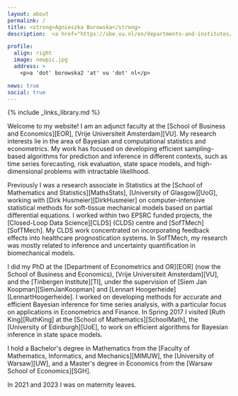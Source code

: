 ```yaml
---
layout: about
permalink: /
title: <strong>Agnieszka Borowska</strong>
description:  <a href="https://sbe.vu.nl/en/departments-and-institutes/econometrics-and-or/index.aspx"> VU Amsterdam </a> 

profile:
  align: right
  image: newpic.jpg
  address: >
    <p>a 'dot' borowska2 'at' vu 'dot' nl</p>

news: true
social: true
---
```

{% include _links_library.md %}

Welcome to my website!
I am an adjunct faculty at the [School of Business and Economics][EOR], [Vrije Universiteit Amsterdam][VU].
My research interests lie in the area of Bayesian and computational statistics and econometrics. My work has focused on developing efficient sampling-based algorithms for prediction and inference in different contexts, such as time series forecasting, risk evaluation, state space models, and high-dimensional problems with intractable likelihood. 

Previously I was a research associate in Statistics at the [School of Mathematics and Statistics][MathsStats], [University of Glasgow][UoG], working with [Dirk Husmeier][DirkHusmeier] on computer-intensive statistical methods for soft-tissue mechanical models based on partial differential equations. I worked  within two EPSRC funded projects, the [Closed-Loop Data Science][CLDS]  (CLDS) centre and [SofTMech][SofTMech]. My CLDS work concentrated on incorporating feedback effects into healthcare prognostication systems. In SofTMech, my research was mostly related to inference and uncertainty quantification in  biomechanical models.  

I did my PhD at the [Department of Econometrics and OR][EOR] (now the School of Business and Economics), [Vrije Universiteit Amsterdam][VU], and the [Tinbergen Institute][TI], under the supervision of [Siem Jan Koopman][SiemJanKoopman] and [Lennart Hoogerheide][LennartHoogerheide]. I worked on developing methods for accurate and efficient Bayesian inference for time series analysis, with a particular focus on applications in Econometrics and Finance. In Spring 2017 I visited [Ruth King][RuthKing] at the [School of Mathematics][SchoolMath], the [University of Edinburgh][UoE], to work on efficient algorithms for Bayesian inference in state space models.

I hold a Bachelor's degree in Mathematics from the [Faculty of Mathematics, Informatics, and Mechanics][MIMUW], the [University of Warsaw][UW], and a Master's degree in Economics from the [Warsaw School of Economics][SGH].

In 2021 and 2023 I was on maternity leaves.